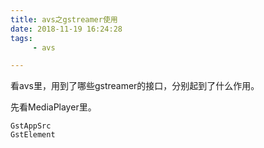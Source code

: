 ```yaml
---
title: avs之gstreamer使用
date: 2018-11-19 16:24:28
tags:
	 - avs

---
```




看avs里，用到了哪些gstreamer的接口，分别起到了什么作用。

先看MediaPlayer里。

```
GstAppSrc
GstElement
```

